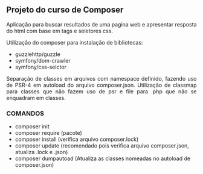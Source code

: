 ## Projeto do curso de Composer

<p align="justify">Aplicação para buscar resultados de uma pagina web e apresentar resposta do html com base em tags e seletores css.</p>

Utilização do composer para instalação de bibliotecas:
- guzzlehttp/guzzle
- symfony/dom-crawler
- symfony/css-selctor

<p align="justify"> Separação de classes em arquivos com namespace definido, fazendo uso de PSR-4 em autoload do arquivo composer.json. Utilização de classmap para classes que não fazem uso de psr e file para .php que não se enquadram em classes. </p>

### COMANDOS
- composer init
- composer require (pacote)
- composer install (verifica arquivo composer.lock)
- composer update  (recomendado pois verifica arquivo composer.json, atualiza .lock e .json)
- composer dumpautoad (Atualiza as classes nomeadas no autoload de composer.json)